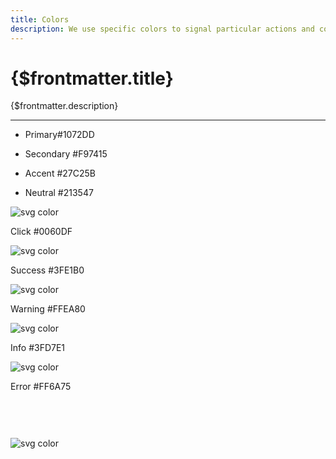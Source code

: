 ```yaml
---
title: Colors
description: We use specific colors to signal particular actions and confirmation in our products.
---
```


# {$frontmatter.title}

{$frontmatter.description}

<hr class="border-gray-divider mt-10">

<!-- <button class="btn btm-sm btn-primary">Button</button> -->

<section id="colors" class="cd-colors">
	<!-- <h2>Colors</h2> -->
	<ul>
		<li>
			<div class="cd-color-swatch bg-primary"></div>
			<p><span>Primary</span><span class="text">#1072DD</span></p>
		</li>
		<li>
			<div class="cd-color-swatch bg-secondary"></div>
			<p>
				<span>Secondary</span>
				<span class="text">#F97415</span>
			</p>
		</li>
		<li>
			<div class="cd-color-swatch bg-accent"></div>
			<p>
				<span>Accent</span>
				<span class="text">#27C25B</span>
			</p>
		</li>
		<li>
			<div class="cd-color-swatch bg-neutral"></div>
			<p>
				<span>Neutral</span>
				<span class="text">#213547</span>
			</p>
		</li>
	</ul>
</section>

<div class="action-colors">
	<div class="ac-container">
		<div><img src="/img/click.svg" alt="svg color">
		</div><p>
			<span>Click</span>
			<span class="text">#0060DF</span>
		</p>
	</div>
	<div class="ac-container">
		<div><img src="/img/success.svg" alt="svg color"></div>
		<p>
			<span>Success</span>
			<span class="text">#3FE1B0</span>
		</p>
	</div>
	<div class="ac-container">
		<div><img src="/img/warning.svg" alt="svg color"></div>
		<p>
			<span>Warning</span>
			<span class="text">#FFEA80</span>
		</p>
	</div>
	<div class="ac-container">
		<div><img src="/img/info.svg" alt="svg color"></div>
		<p>
			<span>Info</span>
			<span class="text">#3FD7E1</span>
		</p>
	</div>
	<div class="ac-container">
		<div><img src="/img/error.svg" alt="svg color">
		</div><p>
			<span>Error</span>
			<span class="text">#FF6A75</span>
		</p>
	</div>
</div>

<div class="spacing" style="height:60px"></div>

<div class="status-colors">
	<div class="status-colors-img">
		<img src="/img/status-2.svg" alt="svg color" />
	</div>
</div>
